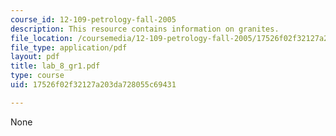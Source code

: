 ```yaml
---
course_id: 12-109-petrology-fall-2005
description: This resource contains information on granites.
file_location: /coursemedia/12-109-petrology-fall-2005/17526f02f32127a203da728055c69431_lab_8_gr1.pdf
file_type: application/pdf
layout: pdf
title: lab_8_gr1.pdf
type: course
uid: 17526f02f32127a203da728055c69431

---
```

None
